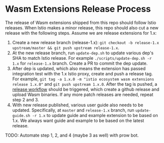 # Wasm Extensions Release Process

The release of Wasm extensions shipped from this repo should follow Istio releases. When Istio makes a minor release, this repo should also cut a new release with the following steps. Assume we are release extensions for 1.x:

1. Create a new release branch (release-1.x): `git checkout -b release-1.x upstream/master && git push upstream release-1.x`.
2. At the new release branch, run `update-dep.sh` to update various dep's SHA to match Istio release. For example `./scripts/update-dep.sh -r 1.x` for `release-1.x` branch. Create a PR to commit the dep update.
3. After dep is updated, which also means the extension has passed integration test with the 1.x Istio proxy, create and push a release tag. For example, `git tag -a 1.x.0 -m "istio ecosystem wasm extensions release 1.x.0"` and `git push upstream 1.x.0`. After the tag is pushed, a [release workflow](https://github.com/istio-ecosystem/wasm-extensions/actions?query=workflow%3ARelease) should be triggered, which create a github release and upload Wasm binaries. If any more patch releases are needed, repeat step 2 and 3.
4. With new release published, various user guide also needs to be updated. Specifically, at `master` and `release-1.x` branch, run `update-guide.sh -r 1.x` to update guide and example extension to be based on 1.x. We always want guide and example to be based on the latest release.

TODO: Automate step 1, 2, and 4 (maybe 3 as well) with prow bot.